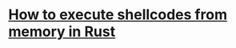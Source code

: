# [How to execute shellcodes from memory in Rust](https://kerkour.com/blog/rust-execute-from-memory/)

